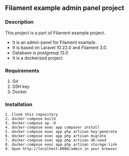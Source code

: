 ## Filament example admin panel project

### Description
This project is a part of Filament example project. 
- It is an admin panel for Filament example.
- It is based on Laravel 10.22.0 and Filament 3.0.
- Database is postgresql 13.0
- It is a dockerized project.

### Requirements
1. Git
2. SSH key 
3. Docker

### Installation
~~~
1. Clone this repository
2. docker-compose build 
3. docker-compose up -d
4. docker-compose exec app composer install
5. docker-compose exec app php artisan key:generate
6. docker-compose exec app php artisan migrate
7. docker-compose exec app php artisan db:seed
8. docker-compose exec app php artisan storage:link
9. Open http://localhost:8080/admin in your browser
~~~

